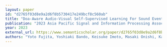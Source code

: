 ```yaml
---
layout: paper
id: "d2765f03d8e9a2d6f8b5730417e249bcf8c560ab"
title: "Doa-Aware Audio-Visual Self-Supervised Learning For Sound Event Localization And Detection"
publication: "2023 Asia Pacific Signal and Information Processing Association Annual Summit and Conference (APSIPA ASC)"
year: 2023
external_url: https://www.semanticscholar.org/paper/d2765f03d8e9a2d6f8b5730417e249bcf8c560ab
authors: "Yoto Fujita, Yoshiaki Bando, Keisuke Imoto, Masaki Onishi, Kazuyoshi Yoshii"
---
```

